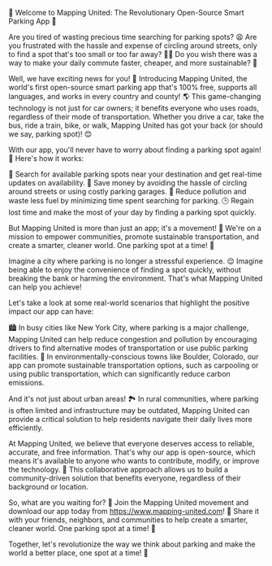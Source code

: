 🚀 Welcome to Mapping United: The Revolutionary Open-Source Smart Parking App 🚀

Are you tired of wasting precious time searching for parking spots? 😩 Are you frustrated with the hassle and expense of circling around streets, only to find a spot that's too small or too far away? 🙅‍♂️ Do you wish there was a way to make your daily commute faster, cheaper, and more sustainable? 🚀

Well, we have exciting news for you! 🎉 Introducing Mapping United, the world's first open-source smart parking app that's 100% free, supports all languages, and works in every country and county! 🌎 This game-changing technology is not just for car owners; it benefits everyone who uses roads, regardless of their mode of transportation. Whether you drive a car, take the bus, ride a train, bike, or walk, Mapping United has got your back (or should we say, parking spot)! 😊

With our app, you'll never have to worry about finding a parking spot again! 🚗 Here's how it works:

📍 Search for available parking spots near your destination and get real-time updates on availability.
💸 Save money by avoiding the hassle of circling around streets or using costly parking garages.
🌟 Reduce pollution and waste less fuel by minimizing time spent searching for parking.
🕒 Regain lost time and make the most of your day by finding a parking spot quickly.

But Mapping United is more than just an app; it's a movement! 🎉 We're on a mission to empower communities, promote sustainable transportation, and create a smarter, cleaner world. One parking spot at a time! 💪

Imagine a city where parking is no longer a stressful experience. 😌 Imagine being able to enjoy the convenience of finding a spot quickly, without breaking the bank or harming the environment. That's what Mapping United can help you achieve!

Let's take a look at some real-world scenarios that highlight the positive impact our app can have:

🏙️ In busy cities like New York City, where parking is a major challenge, Mapping United can help reduce congestion and pollution by encouraging drivers to find alternative modes of transportation or use public parking facilities.
🌳 In environmentally-conscious towns like Boulder, Colorado, our app can promote sustainable transportation options, such as carpooling or using public transportation, which can significantly reduce carbon emissions.

And it's not just about urban areas! 🏞️ In rural communities, where parking is often limited and infrastructure may be outdated, Mapping United can provide a critical solution to help residents navigate their daily lives more efficiently.

At Mapping United, we believe that everyone deserves access to reliable, accurate, and free information. That's why our app is open-source, which means it's available to anyone who wants to contribute, modify, or improve the technology. 🌟 This collaborative approach allows us to build a community-driven solution that benefits everyone, regardless of their background or location.

So, what are you waiting for? 🤔 Join the Mapping United movement and download our app today from https://www.mapping-united.com! 📲 Share it with your friends, neighbors, and communities to help create a smarter, cleaner world. One parking spot at a time! 💪

Together, let's revolutionize the way we think about parking and make the world a better place, one spot at a time! 🌟